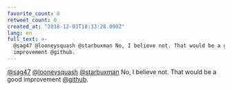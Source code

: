 ```yaml
---
favorite_count: 0
retweet_count: 0
created_at: "2018-12-03T18:33:28.000Z"
lang: en
full_text: >-
  @sag47 @looneysquash @starbuxman No, I believe not. That would be a good
  improvement @github.
---
```


[@sag47](https://twitter.com/sag47)
[@looneysquash](https://twitter.com/looneysquash)
[@starbuxman](https://twitter.com/starbuxman) No, I believe not. That would be a
good improvement [@github](https://twitter.com/github).
